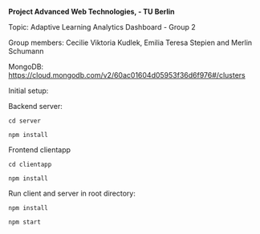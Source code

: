 **Project Advanced Web Technologies, - TU Berlin**

Topic: Adaptive Learning Analytics Dashboard - Group 2

Group members: Cecilie Viktoria Kudlek, Emilia Teresa Stepien and Merlin Schumann

MongoDB: https://cloud.mongodb.com/v2/60ac01604d05953f36d6f976#/clusters

Initial setup:

Backend server:

```
cd server
```
```
npm install
```
Frontend clientapp

```
cd clientapp
```
```
npm install
```
Run client and server in root directory:

```
npm install
```
```
npm start
```
